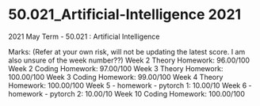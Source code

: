 # 50.021_Artificial-Intelligence 2021

2021 May Term - 50.021 : Artificial Intelligence

Marks: 
(Refer at your own risk, will not be updating the latest score. I am also unsure of the week number??)
Week 2 Theory Homework: 96.00/100
Week 2 Coding Homework: 97.00/100
Week 3 Theory Homework: 100.00/100
Week 3 Coding Homework: 99.00/100
Week 4 Theory Homework: 100.00/100
Week 5 - homework - pytorch 1: 10.00/10
Week 6 - homework - pytorch 2: 10.00/10
Week 10 Coding Homework: 100.00/100